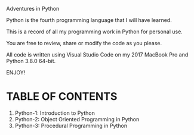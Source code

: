 Adventures in Python

Python is the fourth programming language that I will have learned. 

This is a record of all my programming work in Python for personal use.

You are free to review, share or modify the code as you please.

All code is written using Visual Studio Code on my 2017 MacBook Pro and Python 3.8.0 64-bit.

ENJOY!

TABLE OF CONTENTS
=================

1. Python-1: Introduction to Python
2. Python-2: Object Oriented Programming in Python
3. Python-3: Procedural Programming in Python


